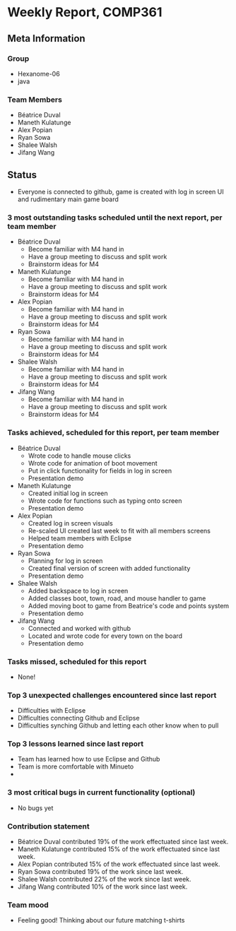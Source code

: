# Weekly Report, COMP361

## Meta Information

### Group

 * Hexanome-06
 * java

### Team Members

 * Béatrice Duval
 * Maneth Kulatunge
 * Alex Popian
 * Ryan Sowa
 * Shalee Walsh
 * Jifang Wang

## Status
 * Everyone is connected to github, game is created with log in screen UI and rudimentary main game board

### 3 most outstanding tasks scheduled until the next report, per team member

 * Béatrice Duval
   * Become familiar with M4 hand in
   * Have a group meeting to discuss and split work
   * Brainstorm ideas for M4
 * Maneth Kulatunge
   * Become familiar with M4 hand in
   * Have a group meeting to discuss and split work
   * Brainstorm ideas for M4
 * Alex Popian
   * Become familiar with M4 hand in
   * Have a group meeting to discuss and split work
   * Brainstorm ideas for M4
 * Ryan Sowa 
   * Become familiar with M4 hand in
   * Have a group meeting to discuss and split work
   * Brainstorm ideas for M4
 * Shalee Walsh
   * Become familiar with M4 hand in
   * Have a group meeting to discuss and split work
   * Brainstorm ideas for M4
 * Jifang Wang
   * Become familiar with M4 hand in
   * Have a group meeting to discuss and split work
   * Brainstorm ideas for M4

### Tasks achieved, scheduled for this report, per team member

 * Béatrice Duval
   * Wrote code to handle mouse clicks
   * Wrote code for animation of boot movement
   * Put in click functionality for fields in log in screen 
   * Presentation demo
 * Maneth Kulatunge
   * Created initial log in screen
   * Wrote code for functions such as typing onto screen
   * Presentation demo
 * Alex Popian
   * Created log in screen visuals
   * Re-scaled UI created last week to fit with all members screens
   * Helped team members with Eclipse
   * Presentation demo
 * Ryan Sowa
   * Planning for log in screen
   * Created final version of screen with added functionality
   * Presentation demo
 * Shalee Walsh
   * Added backspace to log in screen
   * Added classes boot, town, road, and mouse handler to game
   * Added moving boot to game from Beatrice's code and points system
   * Presentation demo
 * Jifang Wang
   * Connected and worked with github
   * Located and wrote code for every town on the board
   * Presentation demo

### Tasks missed, scheduled for this report

 * None!

### Top 3 unexpected challenges encountered since last report

 * Difficulties with Eclipse
 * Difficulties connecting Github and Eclipse
 * Difficulties synching Github and letting each other know when to pull

### Top 3 lessons learned since last report

 * Team has learned how to use Eclipse and Github
 * Team is more comfortable with Minueto
 * 


### 3 most critical bugs in current functionality (optional)

 * No bugs yet

### Contribution statement

 * Béatrice Duval contributed 19% of the work effectuated since last week.
 * Maneth Kulatunge contributed 15% of the work effectuated since last week.
 * Alex Popian contributed 15% of the work effectuated since last week.
 * Ryan Sowa contributed 19% of the work since last week.
 * Shalee Walsh contributed 22% of the work since last week.
 * Jifang Wang contributed 10% of the work since last week.

### Team mood

 * Feeling good! Thinking about our future matching t-shirts
